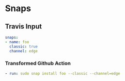 # Snaps

## Travis Input

```yaml
snaps:
- name: foo
  classic: true
  channel: edge
```

### Transformed Github Action

```yaml
- run: sudo snap install foo --classic --channel=edge
```
